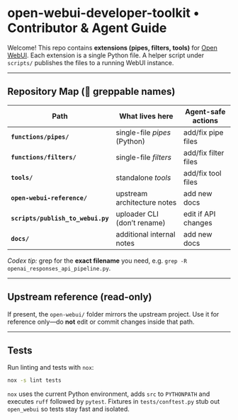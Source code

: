 # open-webui-developer-toolkit • Contributor & Agent Guide

Welcome! This repo contains **extensions (pipes, filters, tools)** for
[Open WebUI](https://github.com/open-webui/open-webui). Each extension is a
single Python file. A helper script under `scripts/` publishes the files to a
running WebUI instance.

---

## Repository Map (👀 greppable names)

| Path | What lives here | Agent-safe actions |
|------|-----------------|--------------------|
| **`functions/pipes/`** | single-file *pipes* (Python) | add/fix pipe files |
| **`functions/filters/`** | single-file *filters* | add/fix filter files |
| **`tools/`** | standalone *tools* | add/fix tool files |
| **`open-webui-reference/`** | upstream architecture notes | add new docs |
| **`scripts/publish_to_webui.py`** | uploader CLI (don’t rename) | edit if API changes |
| **`docs/`** | additional internal notes | add new docs |

*Codex tip:* grep for the **exact filename** you need, e.g. `grep -R openai_responses_api_pipeline.py`.

---

## Upstream reference (read-only)
If present, the `open-webui/` folder mirrors the upstream project. Use it for
reference only—do **not** edit or commit changes inside that path.

---

## Tests
Run linting and tests with `nox`:

```bash
nox -s lint tests
```

`nox` uses the current Python environment, adds `src` to `PYTHONPATH` and
executes `ruff` followed by `pytest`. Fixtures in `tests/conftest.py` stub out
`open_webui` so tests stay fast and isolated.
